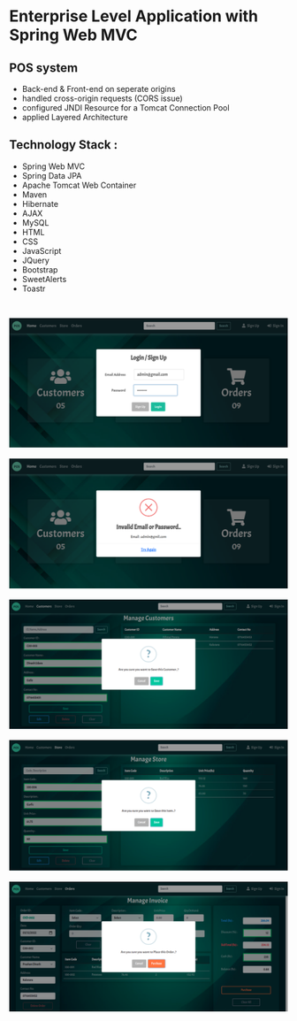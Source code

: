 # Enterprise Level Application with Spring Web MVC

## POS system 
- Back-end & Front-end on seperate origins
- handled cross-origin requests (CORS issue)
- configured JNDI Resource for a Tomcat Connection Pool
- applied Layered Architecture 

## Technology Stack :

- Spring Web MVC
- Spring Data JPA
- Apache Tomcat Web Container
- Maven
- Hibernate
- AJAX
- MySQL
- HTML
- CSS
- JavaScript
- JQuery
- Bootstrap
- SweetAlerts
- Toastr

<br>

<img src = "Frontend/assets/images/pos/loginPage.png" alt = "sample"> <br><br>
<img src = "Frontend/assets/images/pos/loginFail.png" alt = "sample"> <br><br>
<img src = "Frontend/assets/images/pos/customerPage.png" alt = "sample"> <br><br>
<img src = "Frontend/assets/images/pos/itemPage.png" alt = "sample"> <br><br>
<img src = "Frontend/assets/images/pos/invoicePage.png" alt = "sample">
